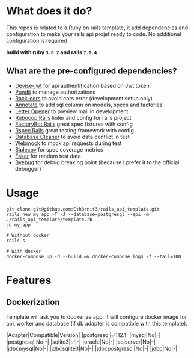 # What does it do?
This repos is related to a Ruby on rails template, it add dependencies and configuration to make your rails api projet ready to code. No additional configuration is required

**build with ruby `3.0.2` and rails `7.0.4`**

## What are the pre-configured dependencies?
- [Devise-jwt](https://github.com/waiting-for-dev/devise-jwt) for api authentification based on Jwt token
- [Pundit](https://github.com/varvet/pundit) to manage authorizations
- [Rack-cors](https://github.com/cyu/rack-cors) to avoid cors error (development setup only)
- [Annotate](https://github.com/ctran/annotate_models) to add sql column on models, specs and factories
- [Letter Opener](https://github.com/ryanb/letter_opener) to preview mail in development
- [Rubocop Rails](https://github.com/rubocop/rubocop-rails) linter and config for rails project
- [FactoryBot Rails](https://github.com/thoughtbot/factory_bot_rails) great spec fixtures with config
- [Rspec Rails](https://github.com/rspec/rspec-rails) great testing framework with config
- [Database Cleaner](https://github.com/DatabaseCleaner/database_cleaner) to avoid data conflict in test
- [Webmock](https://github.com/bblimke/webmock) to mock api requests during test
- [Siplecov](https://github.com/simplecov-ruby/simplecov) for spec coverage metrics
- [Faker](https://github.com/faker-ruby/faker) for random test data
- [Byebug](https://github.com/deivid-rodriguez/byebug) for debug breaking point (because I prefer it to the official debugger)


# Usage
```shell
git clone git@github.com:Eth3rnit3/rails_api_template.git
rails new my_app -T -J --database=postgresql --api -m ./rails_api_template/template.rb
cd my_app

# Without docker
rails s

# With docker
docker-compose up -d --build && docker-compose logs -f --tail=100
```

# Features
## Dockerization
Template will ask you to dockerize app, it will configure docker image for api, worker and database (if db adapter is compatible with this template).

|Adapter|Compatible|Version|
|postgresql|✅|12.1|
|mysql|No|-|
|postgresql|No|-|
|sqlite3|✅|-|
|oracle|No|-|
|sqlserver|No|-|
|jdbcmysql|No|-|
|jdbcsqlite3|No|-|
|jdbcpostgresql|No|-|
|jdbc|No|-|